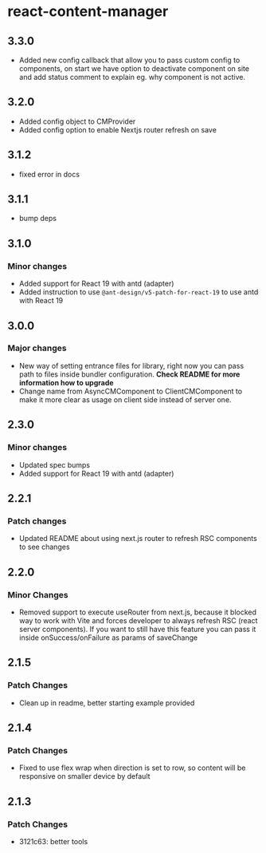 # react-content-manager

## 3.3.0

- Added new config callback that allow you to pass custom config to components, on start we have option to deactivate component on site and add status comment to explain eg. why component is not active.

## 3.2.0

- Added config object to CMProvider
- Added config option to enable Nextjs router refresh on save

## 3.1.2

- fixed error in docs

## 3.1.1

- bump deps

## 3.1.0

### Minor changes

- Added support for React 19 with antd (adapter)
- Added instruction to use `@ant-design/v5-patch-for-react-19` to use antd with React 19

## 3.0.0

### Major changes

- New way of setting entrance files for library, right now you can pass path to files inside bundler configuration. **Check README for more information how to upgrade**
- Change name from AsyncCMComponent to ClientCMComponent to make it more clear as usage on client side instead of server one.

## 2.3.0

### Minor changes

- Updated spec bumps
- Added support for React 19 with antd (adapter)

## 2.2.1

### Patch changes

- Updated README about using next.js router to refresh RSC components to see changes

## 2.2.0

### Minor Changes

- Removed support to execute useRouter from next.js, because it blocked way to work with Vite and forces developer to always refresh RSC (react server components). If you want to still have this feature you can pass it inside onSuccess/onFailure as params of saveChange

## 2.1.5

### Patch Changes

- Clean up in readme, better starting example provided

## 2.1.4

### Patch Changes

- Fixed to use flex wrap when direction is set to row, so content will be responsive on smaller device by default

## 2.1.3

### Patch Changes

- 3121c63: better tools

